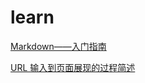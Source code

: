 # learn
[Markdown——入门指南](https://www.jianshu.com/p/1e402922ee32/)

[URL 输入到页面展现的过程简述](https://www.jianshu.com/p/63166522c244)
